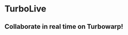 # TurboLive
## Collaborate in real time on Turbowarp!
<script>window.onload = function() {document.querySelector("footer").remove()};</script>